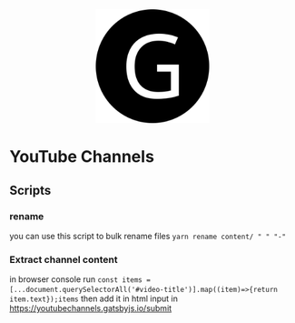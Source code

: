 <div align="center">
    <img src="static/logos/logo-1024.png" alt="Logo" width='200px' height='200px'/>
</div>

# YouTube Channels


## Scripts
### rename
you can use this script to bulk rename files
`yarn rename content/ " " "-"`


### Extract channel content
in browser console run 
`const items = [...document.querySelectorAll('#video-title')].map((item)=>{return item.text});items` 
then add it in html input in https://youtubechannels.gatsbyjs.io/submit